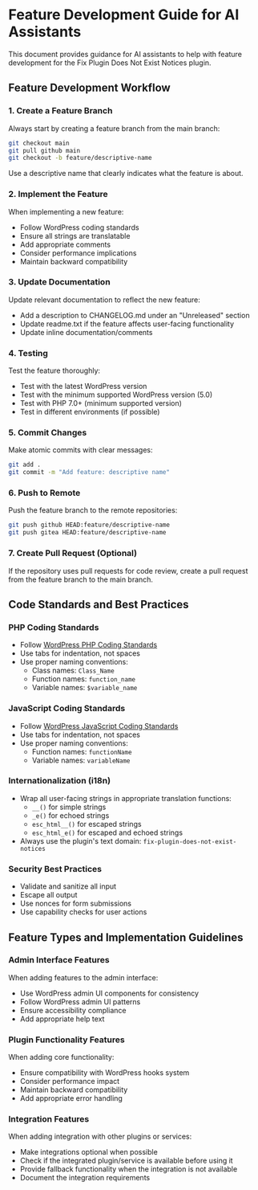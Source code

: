 # Feature Development Guide for AI Assistants

This document provides guidance for AI assistants to help with feature development for the Fix Plugin Does Not Exist Notices plugin.

## Feature Development Workflow

### 1. Create a Feature Branch

Always start by creating a feature branch from the main branch:

```bash
git checkout main
git pull github main
git checkout -b feature/descriptive-name
```

Use a descriptive name that clearly indicates what the feature is about.

### 2. Implement the Feature

When implementing a new feature:

- Follow WordPress coding standards
- Ensure all strings are translatable
- Add appropriate comments
- Consider performance implications
- Maintain backward compatibility

### 3. Update Documentation

Update relevant documentation to reflect the new feature:

- Add a description to CHANGELOG.md under an "Unreleased" section
- Update readme.txt if the feature affects user-facing functionality
- Update inline documentation/comments

### 4. Testing

Test the feature thoroughly:

- Test with the latest WordPress version
- Test with the minimum supported WordPress version (5.0)
- Test with PHP 7.0+ (minimum supported version)
- Test in different environments (if possible)

### 5. Commit Changes

Make atomic commits with clear messages:

```bash
git add .
git commit -m "Add feature: descriptive name"
```

### 6. Push to Remote

Push the feature branch to the remote repositories:

```bash
git push github HEAD:feature/descriptive-name
git push gitea HEAD:feature/descriptive-name
```

### 7. Create Pull Request (Optional)

If the repository uses pull requests for code review, create a pull request from the feature branch to the main branch.

## Code Standards and Best Practices

### PHP Coding Standards

- Follow [WordPress PHP Coding Standards](https://developer.wordpress.org/coding-standards/wordpress-coding-standards/php/)
- Use tabs for indentation, not spaces
- Use proper naming conventions:
  - Class names: `Class_Name`
  - Function names: `function_name`
  - Variable names: `$variable_name`

### JavaScript Coding Standards

- Follow [WordPress JavaScript Coding Standards](https://developer.wordpress.org/coding-standards/wordpress-coding-standards/javascript/)
- Use tabs for indentation, not spaces
- Use proper naming conventions:
  - Function names: `functionName`
  - Variable names: `variableName`

### Internationalization (i18n)

- Wrap all user-facing strings in appropriate translation functions:
  - `__()` for simple strings
  - `_e()` for echoed strings
  - `esc_html__()` for escaped strings
  - `esc_html_e()` for escaped and echoed strings
- Always use the plugin's text domain: `fix-plugin-does-not-exist-notices`

### Security Best Practices

- Validate and sanitize all input
- Escape all output
- Use nonces for form submissions
- Use capability checks for user actions

## Feature Types and Implementation Guidelines

### Admin Interface Features

When adding features to the admin interface:

- Use WordPress admin UI components for consistency
- Follow WordPress admin UI patterns
- Ensure accessibility compliance
- Add appropriate help text

### Plugin Functionality Features

When adding core functionality:

- Ensure compatibility with WordPress hooks system
- Consider performance impact
- Maintain backward compatibility
- Add appropriate error handling

### Integration Features

When adding integration with other plugins or services:

- Make integrations optional when possible
- Check if the integrated plugin/service is available before using it
- Provide fallback functionality when the integration is not available
- Document the integration requirements
